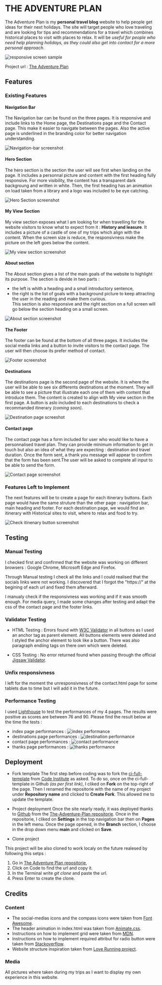 # THE ADVENTURE PLAN

The Adventure Plan is my **personal travel blog** website to help people get ideas for their next holidays. The site will target people who love traveling and are looking for tips and recommendations for a travel which combines historical places to visit with places to relax. It will be *useful for people who need help planning holidays, as they could also get into contact for a more personal approach*.

![responsive screen sample](assets/images/responsive-screen.jpg)

Project url : [The Adventure Plan](https://shiimymy.github.io/The-Adventure-Plan/)

## Features

### Existing Features

#### Navigation Bar

The Navigation bar can be found on the three pages. It is responsive and include links to the Home page, the Destinations page and the Contact page. This make it easier to navigate between the pages.
Also the active page is underlined in the branding color for better navigation understanding.

![Navigation-bar screenshot](assets/images/navigation-bar.jpg)

#### Hero Section

The hero section is the section the user will see first when landing on the page. It includes a personnal picture and content with the first heading fully responsive.
For more visibility, the content has a transparent dark backgroung and written in white. Then, the first heading has an animation on load taken from a library and a logo was included to be eye catching.

![Hero Section screenshot](assets/images/hero-section.jpg)

#### My View Section

My view section exposes what I am looking for when travelling for the website visitors to know what to expect from it : **History and leasure**. 
It includes a picture of a castle of one of my trips which align with the content. When the screen size is reduce, the responsivness make the picture on the left goes below the content.

![My view section screenshot](assets/images/my-view-section.jpg)

#### About section

The About section gives a list of the main goals of the website to highlight its purpose. The section is devide in two parts : 
- the left is whith a heading and a small introductory sentence,
- the right is the list of goals with a background picture to keep attracting the user in the reading and make them curious.  
This section is also responsive and the right section on a full screen will go below the section heading on a small screen.

![About section screenshot](assets/images/about-section.jpg)

#### The Footer

The footer can be found at the bottom of all three pages. It includes the social media links and a button to invite visitors to the contact page. The user will then choose its prefer method of contact.

![Footer screenshot](assets/images/footer.jpg)

#### Destinations

The destinations page is the second page of the website. It is where the user will be able to see six differents destinations at the moment. They will be able to see a picture that illustrate each one of them with content that introduce them. 
The content is created to align with My view section in the first page. A button is aslo included to each destinations to check a recommanded itinerary *(coming soon)*.

![Destination page screeshot](assets/images/destinations-page.jpg)

#### Contact page

The contact page has a form included for user who would like to have a personnalised travel plan. They can provide minimum information to get in touch but also an idea of what they are expecting : destination and travel duration.
Once the form sent, a thank you message will appear to confirm that the form has been sent.The user will be asked to complete all input to be able to send the form. 

![Contact page screenshot](assets/images/contact-page.jpg)

### Features Left to Implement

The next features will be to create a page for each itinerary buttons. Each page would have the same struture than the other page : navigation bar, main heading and footer. 
For each destination page, we would find an itinerary with Historical sites to visit, where to relax and food to try.

![Check itinenary button screenshot](assets/images/check-buttons.jpg)


## Testing


### Manual Testing 

I checked first and confirmed that the website was working on different browsers : Google Chrome, Microsoft Edge and Firefox.

Through Manual testing I check all the links and I could realised that the socials links were not working. I discovered that I forgot the "https://" at the begining of each url and fixed them afterward.

I manualy check if the responsivness was working and if it was smooth enough.
For media query, I made some changes after testing and adapt the css of the contact page and the footer links.

### Validator Testing

 - HTML Testing : 
  Errors found with [W3C Validator](https://validator.w3.org/#validate_by_input) in all buttons as I used an anchor tag as parent element. All buttons elements were deleted and I styled the anchor element to look like a button.
  There was also paragraph endiing tags on there own which were deleted.
  
- CSS Testing : 
  No error returned found when passing through the official [Jigsaw Validator](https://jigsaw.w3.org/css-validator/).

### Unfix responsivness

I left for the moment the unresponsivness of the contact.html page for some tablets due to time but I will add it in the future.

### Performance Testing

I used [Lighthouse](https://developer.chrome.com/docs/lighthouse/overview/) to test the performances of my 4 pages. The results were positive as scores are between 76 and 90. Please find the result below at the time the tests : 

- index page performances : 
![index performance](assets/images/index-performance.jpg)
- destinations page performances : 
![destination performance](assets/images/destinations-performance.jpg)
- contact page performances : 
![contact performance](assets/images/contact-performance.jpg)
- thanks page performances : 
![thanks performance](assets/images/thanks-perfomance.jpg)

## Deployment

- Fork template
The first step before coding was to fork the [ci-full-template](https://github.com/Code-Institute-Org/ci-full-template) from [Code Institute](https://codeinstitute.net/) as asked. To do so, once on the ci-full-template in Github *(as per first link)*, I cliked on **Fork** on the top-right of the page. Then I renamed the repositorie with the name of my project under **Repository name** and clicked to **Create Fork**. This allowed me to update the template.

- Project deployment
Once the site nearly ready, it was deployed thanks to [Github](https://github.com/) from the [The-Adventure-Plan repositorie](https://github.com/Shiimymy/The-Adventure-Plan).
Once in the repositorie, I cliked on **Settings** in the top navigation bar then on **Pages** in the left menu. Once the page opened, in the **Branch** section, I choose in the drop down menu **main** and clicked on **Save**.

- Clone project 

This project will be also cloned to work localy on the future realesed by following this setps :
1. Go in [The Adventure Plan repositorie](https://github.com/Shiimymy/The-Adventure-Plan),
2. Click on Code to find the url and copy it.
3. In the Terminal write *git clone* and paste the url.
4. Press Enter to create the clone.

## Credits

### Content

- The social-medias icons and the compass icons were taken from [Font Awesome](https://fontawesome.com/).
- The header animation in index.html was taken from [Animate.css](https://animate.style/).
- Instructions on how to implement grid were taken from [MDN](https://developer.mozilla.org/en-US/docs/Web/CSS/CSS_grid_layout/Box_alignment_in_grid_layout).
- Instructions on how to implement required attribut for radio button were taken from [Stackoverflow](https://stackoverflow.com/questions/8287779/how-to-use-the-required-attribute-with-a-radio-input-field).
- Website structure inspiration taken  from [Love Running project](https://github.com/Code-Institute-Solutions/love-running-2.0-sourcecode). 

### Media

All pictures where taken during my trips as I want to display my own experience in this website.